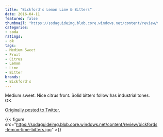 ```yaml
---
title: "Bickford's Lemon Lime & Bitters"
date: 2016-04-11
featured: false
thumbnail: "https://sodaguideimg.blob.core.windows.net/content/review/thumbs/bickfords-lemon-lime-bitters.jpg"
categories:
- soda
ratings:
- ok
tags:
- Medium Sweet
- Fruit
- Citrus
- Lemon
- Lime
- Bitter
brands:
- Bickford's
---
```


Medium sweet. Nice citrus front. Solid bitters follow has industrial tones. OK.

[Originally posted to Twitter.](https://twitter.com/Cavorter/status/719618606774923264)

{{< figure src="https://sodaguideimg.blob.core.windows.net/content/review/bickfords-lemon-lime-bitters.jpg" >}}
